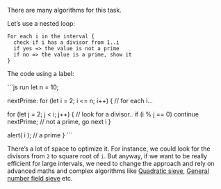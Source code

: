 There are many algorithms for this task.

Let’s use a nested loop:

    For each i in the interval {
      check if i has a divisor from 1..i
      if yes => the value is not a prime
      if no => the value is a prime, show it
    }

The code using a label:

\`\`\`js run let n = 10;

nextPrime: for (let i = 2; i &lt;= n; i++) { // for each i…

for (let j = 2; j &lt; i; j++) { // look for a divisor.. if (i % j == 0) continue nextPrime; // not a prime, go next i }

alert( i ); // a prime } \`\`\`

There’s a lot of space to optimize it. For instance, we could look for the divisors from `2` to square root of `i`. But anyway, if we want to be really efficient for large intervals, we need to change the approach and rely on advanced maths and complex algorithms like [Quadratic sieve](https://en.wikipedia.org/wiki/Quadratic_sieve), [General number field sieve](https://en.wikipedia.org/wiki/General_number_field_sieve) etc.
